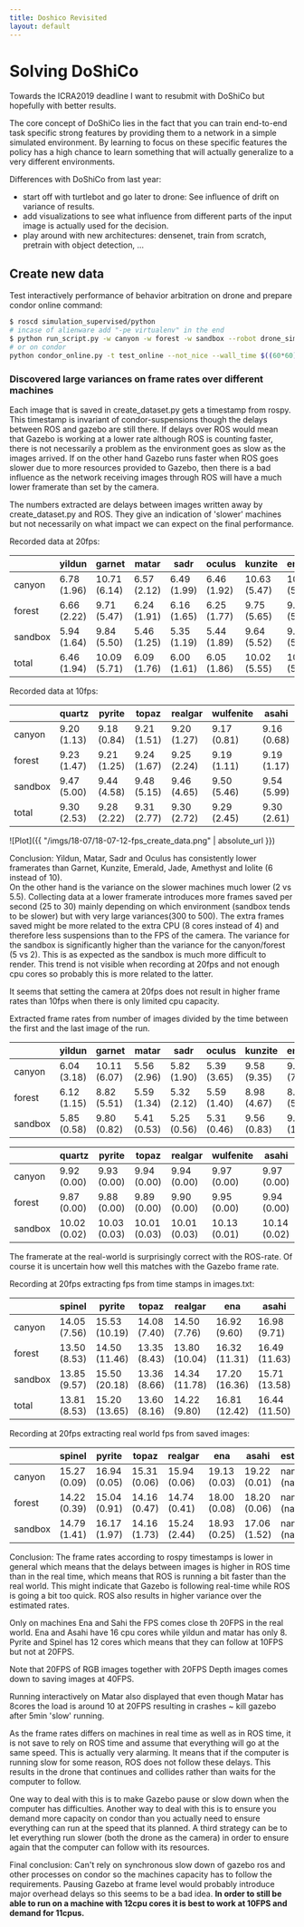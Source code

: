 ```yaml
---
title: Doshico Revisited
layout: default
---
```


# Solving DoShiCo

Towards the ICRA2019 deadline I want to resubmit with DoShiCo but hopefully with better results.

The core concept of DoShiCo lies in the fact that you can train end-to-end task specific strong features by providing them to a network in a simple simulated environment.
By learning to focus on these specific features the policy has a high chance to learn something that will actually generalize to a very different environments.

Differences with DoShiCo from last year:

- start off with turtlebot and go later to drone: See influence of drift on variance of results.
- add visualizations to see what influence from different parts of the input image is actually used for the decision.
- play around with new architectures: densenet, train from scratch, pretrain with object detection, ...

## Create new data

Test interactively performance of behavior arbitration on drone and prepare condor online command:

```bash
$ roscd simulation_supervised/python
# incase of alienware add "-pe virtualenv" in the end
$ python run_script.py -w canyon -w forest -w sandbox --robot drone_sim --fsm oracle_drone_fsm -n 3 -g --paramfile params.yaml -ds -pe sing
# or on condor
python condor_online.py -t test_online --not_nice --wall_time $((60*60)) -w canyon -w forest -w sandbox --robot drone_sim --fsm oracle_drone_fsm -n 3 --paramfile params.yaml -ds 
```

### Discovered large variances on frame rates over different machines

Each image that is saved in create_dataset.py gets a timestamp from rospy. This timestamp is invariant of condor-suspensions though the delays between ROS and gazebo are still there.
If delays over ROS would mean that Gazebo is working at a lower rate although ROS is counting faster, there is not necessarily a problem as the environment goes as slow as the images arrived.
If on the other hand Gazebo runs faster when ROS goes slower due to more resources provided to Gazebo, then there is a bad influence as the network receiving images through ROS will have a much lower framerate than set by the camera.

The numbers extracted are delays between images written away by create_dataset.py and ROS. They give an indication of 'slower' machines but not necessarily on what impact we can expect on the final performance.

Recorded data at 20fps:

|   	  | yildun  	 | garnet  		 | matar  		| sadr  	   | oculus  	  | kunzite  	 | emerald  	| jade  	   | amethyst  	  | iolite   	 |
|---------|--------------|---------------|--------------|--------------|--------------|--------------|--------------|--------------|------------- |--------------|
| canyon  | 6.78 (1.96)  | 10.71 (6.14)  | 6.57 (2.12)  | 6.49 (1.99)  | 6.46 (1.92)  | 10.63 (5.47) | 10.73 (5.88) | 10.63 (5.38) | 10.77 (6.04) | 10.82 (6.41) | 
| forest  | 6.66 (2.22)  | 9.71 (5.47)   | 6.24 (1.91)  | 6.16 (1.65)  | 6.25 (1.77)  | 9.75 (5.65)  | 9.77 (5.52)  | 9.81 (5.59)  | 9.73 (5.50)  | 9.93 (6.12)  | 
| sandbox | 5.94 (1.64)  | 9.84 (5.50)   | 5.46 (1.25)  | 5.35 (1.19)  | 5.44 (1.89)  | 9.64 (5.52)  | 9.78 (5.49)  | 9.73 (5.08)  | 9.89 (5.32)  | 9.92 (6.23)  | 
| total   | 6.46 (1.94)  | 10.09 (5.71)  | 6.09 (1.76)  | 6.00 (1.61)  | 6.05 (1.86)  | 10.02 (5.55) | 10.11 (5.64) | 10.05 (5.35) | 10.14 (5.62) | 10.24 (6.26) | 

Recorded data at 10fps:

|         | quartz       | pyrite       | topaz        | realgar      | wulfenite    | asahi        | 
|---------|--------------|--------------|--------------|--------------|--------------|--------------|
| canyon  | 9.20 (1.13)  | 9.18 (0.84)  | 9.21 (1.51)  | 9.20 (1.27)  | 9.17 (0.81)  | 9.16 (0.68)  | 
| forest  | 9.23 (1.47)  | 9.21 (1.25)  | 9.24 (1.67)  | 9.25 (2.24)  | 9.19 (1.11)  | 9.19 (1.17)  | 
| sandbox | 9.47 (5.00)  | 9.44 (4.58)  | 9.48 (5.15)  | 9.46 (4.65)  | 9.50 (5.46)  | 9.54 (5.99)  | 
| total   | 9.30 (2.53)  | 9.28 (2.22)  | 9.31 (2.77)  | 9.30 (2.72)  | 9.29 (2.45)  | 9.30 (2.61)  | 


\![Plot]({{ "/imgs/18-07/18-07-12-fps_create_data.png" | absolute_url }})

Conclusion:
Yildun, Matar, Sadr and Oculus has consistently lower framerates than Garnet, Kunzite, Emerald, Jade, Amethyst and Iolite (6 instead of 10).  
On the other hand is the variance on the slower machines much lower (2 vs 5.5).
Collecting data at a lower framerate introduces more frames saved per second (25 to 30) mainly depending on which environment (sandbox tends to be slower) but with very large variances(300 to 500).
The extra frames saved might be more related to the extra CPU (8 cores instead of 4) and therefore less suspensions than to the FPS of the camera.
The variance for the sandbox is significantly higher than the variance for the canyon/forest (5 vs 2). This is as expected as the sandbox is much more difficult to render.
This trend is not visible when recording at 20fps and not enough cpu cores so probably this is more related to the latter.

It seems that setting the camera at 20fps does not result in higher frame rates than 10fps when there is only limited cpu capacity.


Extracted frame rates from number of images divided by the time between the first and the last image of the run.

|         | yildun       | garnet       | matar        | sadr         | oculus       | kunzite      | emerald      | jade         | amethyst     | iolite       | 
|---------|--------------|--------------|--------------|--------------|--------------|--------------|--------------|--------------|--------------|--------------|
| canyon  | 6.04 (3.18)  | 10.11 (6.07) | 5.56 (2.96)  | 5.82 (1.90)  | 5.39 (3.65)  | 9.58 (9.35)  | 9.91 (7.53)  | 9.53 (9.62)  | 10.36 (4.55) | 10.18 (5.20) | 
| forest  | 6.12 (1.15)  | 8.82 (5.51)  | 5.59 (1.34)  | 5.32 (2.12)  | 5.59 (1.40)  | 8.98 (4.67)  | 8.96 (5.17)  | 9.11 (4.47)  | 9.31 (2.49)  | 8.72 (7.95)  | 
| sandbox | 5.85 (0.58)  | 9.80 (0.82)  | 5.41 (0.53)  | 5.25 (0.56)  | 5.31 (0.46)  | 9.56 (0.83)  | 9.77 (1.05)  | 9.57 (2.74)  | 9.90 (0.87)  | 9.90 (1.18)  | 

|         | quartz       | pyrite       | topaz        | realgar      | wulfenite    | asahi        |
|---------|--------------|--------------|--------------|--------------|--------------|--------------|
| canyon  | 9.92 (0.00)  | 9.93 (0.00)  | 9.94 (0.00)  | 9.94 (0.00)  | 9.97 (0.00)  | 9.97 (0.00)  | 
| forest  | 9.87 (0.00)  | 9.88 (0.00)  | 9.89 (0.00)  | 9.90 (0.00)  | 9.95 (0.00)  | 9.94 (0.00)  | 
| sandbox | 10.02 (0.02) | 10.03 (0.03) | 10.01 (0.03) | 10.01 (0.03) | 10.13 (0.01) | 10.14 (0.02) | 

The framerate at the real-world is surprisingly correct with the ROS-rate. Of course it is uncertain how well this matches with the Gazebo frame rate.

Recording at 20fps extracting fps from time stamps in images.txt:

|         | spinel        | pyrite         | topaz         | realgar       | ena            | asahi          | estragon   |  
|---------|---------------|----------------|---------------|---------------|----------------|----------------|------------|
| canyon  | 14.05 (7.56)  | 15.53 (10.19)  | 14.08 (7.40)  | 14.50 (7.76)  | 16.92 (9.60)   | 16.98 (9.71)   | nan (nan)  | 
| forest  | 13.50 (8.53)  | 14.50 (11.46)  | 13.35 (8.43)  | 13.80 (10.04) | 16.32 (11.31)  | 16.49 (11.63)  | nan (nan)  | 
| sandbox | 13.85 (9.57)  | 15.50 (20.18)  | 13.36 (8.66)  | 14.34 (11.78) | 17.20 (16.36)  | 15.71 (13.58)  | nan (nan)  | 
| total   | 13.81 (8.53)  | 15.20 (13.65)  | 13.60 (8.16)  | 14.22 (9.80)  | 16.81 (12.42)  | 16.44 (11.50)  | nan (nan)  | 

Recording at 20fps extracting real world fps from saved images:

|          | spinel        | pyrite        | topaz         | realgar       | ena           | asahi         | estragon   | 
|----------|---------------|---------------|---------------|---------------|---------------|---------------|------------|
| canyon   | 15.27 (0.09)  | 16.94 (0.05)  | 15.31 (0.06)  | 15.94 (0.06)  | 19.13 (0.03)  | 19.22 (0.01)  | nan (nan)  | 
| forest   | 14.22 (0.39)  | 15.04 (0.91)  | 14.16 (0.47)  | 14.74 (0.41)  | 18.00 (0.08)  | 18.20 (0.06)  | nan (nan)  | 
| sandbox  | 14.79 (1.41)  | 16.17 (1.97)  | 14.16 (1.73)  | 15.24 (2.44)  | 18.93 (0.25)  | 17.06 (1.52)  | nan (nan)  |

Conclusion:
The frame rates according to rospy timestamps is lower in general which means that the delays between images is higher in ROS time than in the real time,
which means that ROS is running a bit faster than the real world. This might indicate that Gazebo is following real-time while ROS is going a bit too quick.
ROS also results in higher variance over the estimated rates.

Only on machines Ena and Sahi the FPS comes close th 20FPS in the real world. Ena and Asahi have 16 cpu cores while yildun and matar has only 8. 
Pyrite and Spinel has 12 cores which means that they can follow at 10FPS but not at 20FPS.

Note that 20FPS of RGB images together with 20FPS Depth images comes down to saving images at 40FPS.

Running interactively on Matar also displayed that even though Matar has 8cores the load is around 10 at 20FPS resulting in crashes ~ kill gazebo after 5min 'slow' running.

As the frame rates differs on machines in real time as well as in ROS time, it is not save to rely on ROS time and assume that everything will go at the same speed. 
This is actually very alarming. It means that if the computer is running slow for some reason, ROS does not follow these delays.
This results in the drone that continues and collides rather than waits for the computer to follow.

One way to deal with this is to make Gazebo pause or slow down when the computer has difficulties.
Another way to deal with this is to ensure you demand more capacity on condor than you actually need to ensure everything can run at the speed that its planned.
A third strategy can be to let everything run slower (both the drone as the camera) in order to ensure again that the computer can follow with its resources.

Final conclusion:
Can't rely on synchronous slow down of gazebo ros and other processes on condor so the machines capacity has to follow the requirements.
Pausing Gazebo at frame level would probably introduce major overhead delays so this seems to be a bad idea.
**In order to still be able to run on a machine with 12cpu cores it is best to work at 10FPS and demand for 11cpus.**

